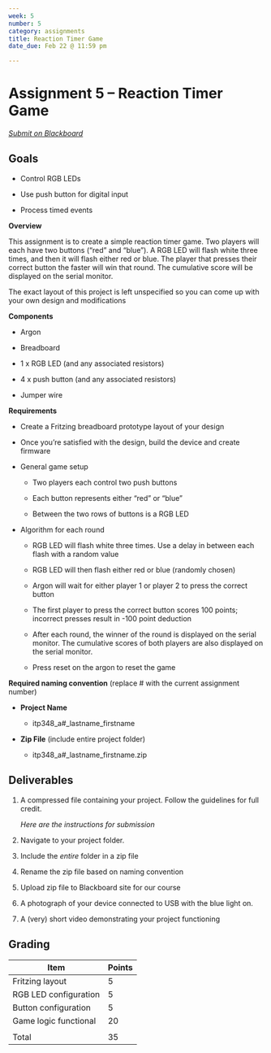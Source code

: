 ```yaml
---
week: 5
number: 5
category: assignments
title: Reaction Timer Game
date_due: Feb 22 @ 11:59 pm

---
```


Assignment 5 – Reaction Timer Game
==================================

*[Submit on Blackboard](https://blackboard.usc.edu)*


Goals
-----

-   Control RGB LEDs

-   Use push button for digital input

-   Process timed events

**Overview**

This assignment is to create a simple reaction timer game. Two players will each
have two buttons (“red” and “blue”). A RGB LED will flash white three times, and
then it will flash either red or blue. The player that presses their correct
button the faster will win that round. The cumulative score will be displayed on
the serial monitor.

The exact layout of this project is left unspecified so you can come up with
your own design and modifications

**Components**

-   Argon

-   Breadboard

-   1 x RGB LED (and any associated resistors)

-   4 x push button (and any associated resistors)

-   Jumper wire 

**Requirements**

-   Create a Fritzing breadboard prototype layout of your design

-   Once you’re satisfied with the design, build the device and create firmware
-   General game setup
    -   Two players each control two push buttons

    -   Each button represents either “red” or “blue”

    -   Between the two rows of buttons is a RGB LED
-   Algorithm for each round

    -   RGB LED will flash white three times. Use a delay in between each flash
        with a random value

    -   RGB LED will then flash either red or blue (randomly chosen)

    -   Argon will wait for either player 1 or player 2 to press the correct
        button

    -   The first player to press the correct button scores 100 points;
        incorrect presses result in -100 point deduction

    -   After each round, the winner of the round is displayed on the serial
        monitor. The cumulative scores of both players are also displayed on the
        serial monitor.

    -   Press reset on the argon to reset the game

**Required naming convention** (replace \# with the current assignment number)

-   **Project Name**

    -   itp348_a\#_lastname_firstname

-   **Zip File** (include entire project folder)

    -   itp348_a\#_lastname_firstname.zip

Deliverables
------------

1.  A compressed file containing your project. Follow the guidelines for full
    credit.

    *Here are the instructions for submission*

2.  Navigate to your project folder.

3.  Include the *entire* folder in a zip file

4.  Rename the zip file based on naming convention

5.  Upload zip file to Blackboard site for our course

6.  A photograph of your device connected to USB with the blue light on.

7.  A (very) short video demonstrating your project functioning

Grading
-------

| Item                  | Points |
|-----------------------|--------|
| Fritzing layout       | 5      |
| RGB LED configuration | 5      |
| Button configuration  | 5      |
| Game logic functional | 20     |
|                       |        |
| Total                 | 35     |
